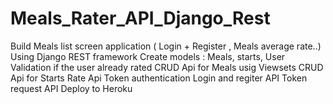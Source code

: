 # Meals_Rater_API_Django_Rest

Build  Meals list screen application ( Login + Register , Meals average rate..)
Using Django REST framework
Create models : Meals, starts, User
Validation if the user already rated 
CRUD Api for Meals usig Viewsets 
CRUD Api for Starts 
Rate Api 
Token authentication
Login and regiter API
Token request API 
Deploy to Heroku 


